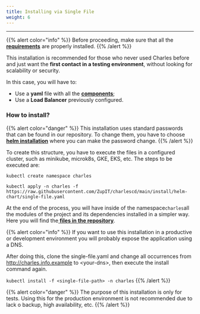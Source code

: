 ```yaml
---
title: Installing via Single File
weight: 6
---
```


---

{{% alert color="info" %}}
Before proceeding, make sure that all the [**requirements**](.././#requirements) are properly installed.
{{% /alert %}}

This installation is recommended for those who never used Charles before and just want the **first contact in a testing environment**, without looking for scalability or security.

In this case, you will have to:

* Use a **yaml** file with all the [**components**](https://docs.charlescd.io/get-started/installing-charles#components);
* Use a **Load Balancer** previously configured.

### How to install? 

{{% alert color="danger" %}}
This installation uses standard passwords that can be found in our repository. To change them, you have to choose [**helm installation**](installing-via-helm) where you can make the password change. 
{{% /alert %}}

To create this structure, you have to execute the files in a configured cluster, such as minikube, microk8s, GKE, EKS, etc. The steps to be executed are:

```text
kubectl create namespace charles

kubectl apply -n charles -f https://raw.githubusercontent.com/ZupIT/charlescd/main/install/helm-chart/single-file.yaml
```

At the end of the process, you will have inside of the namespace`charles`all the modules of the project and its dependencies installed in a simpler way. Here you will find the[ **files in the repository**](https://raw.githubusercontent.com/ZupIT/charlescd/master/install/helm-chart/single-file.yaml). 

{{% alert color="info" %}}
If you want to use this installation in a productive or development environment you will probably expose the application using a DNS.

After doing this, clone the single-file.yaml and change all occurrences from http://charles.info.example to &lt;your-dns&gt;, then execute the install command again.

 `kubectl install -f <single-file-path> -n charles`
{{% /alert %}}

{{% alert color="danger" %}}
The purpose of this installation is only for tests. Using this for the production environment is not recommended due to lack o backup, high availability, etc.
{{% /alert %}}

